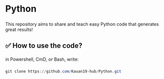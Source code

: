 # Python

###

This repository aims to share and teach easy Python code that generates great results! 

###

**<h2>✅ How to use the code?</h2>**

###

in Powershell, CmD, or Bash, write:

###

```powershell 
git clone https://github.com/Kauan19-hub/Python.git
```

###
